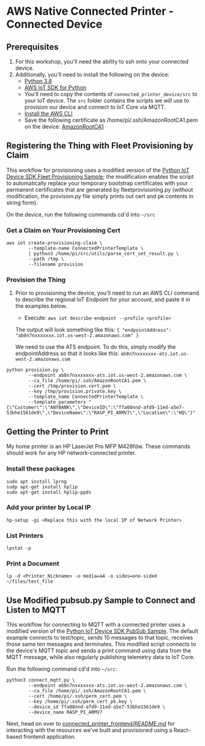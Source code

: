 # AWS Native Connected Printer - Connected Device

## Prerequisites

1. For this workshop, you'll need the ability to ssh onto your connected device.
2. Additionally, you'll need to install the following on the device:
    - [Python 3.8](https://www.python.org/downloads/release/python-380/)
    - [AWS IoT SDK for Python](https://docs.aws.amazon.com/greengrass/v1/developerguide/IoT-SDK.html)
    - You'll need to copy the contents of `connected_printer_device/src` to your IoT device. The `src` folder contains the scripts we will use to provision our device and connect to IoT Core via MQTT.
    - [Install the AWS CLI](https://docs.aws.amazon.com/cli/latest/userguide/getting-started-install.html)
    - Save the following certificate as /home/pi/.ssh/AmazonRootCA1.pem on the device: [AmazonRootCA1](https://www.amazontrust.com/repository/AmazonRootCA1.pem)


## Registering the Thing with Fleet Provisioning by Claim

This workflow for provisioning uses a modified version of the [Python IoT Device SDK Fleet Provisioning Sample](https://github.com/aws/aws-iot-device-sdk-python-v2/tree/main/samples#fleet-provisioning); the modification enables the script to automatically replace your temporary bootstrap certificates with your permanent certificates that are generated by fleetprovisioning.py (without modification, the provision.py file simply prints out cert and pk contents in string form).

On the device, run the following commands cd'd into `~/src`


### Get a Claim on Your Provisioning Cert

```
aws iot create-provisioning-claim \
        --template-name ConnectedPrinterTemplate \
        | python3 /home/pi/src/utils/parse_cert_set_result.py \
        --path /tmp \
        --filename provision
```

### Provision the Thing 

1. Prior to provisioning the device, you'll need to run an AWS CLI command to describe the regional IoT Endpoint for your account, and paste it in the examples below.

    - Execute: ```aws iot describe-endpoint --profile <profile>```

    The output will look something like this:
        ```
        {
            "endpointAddress": "ab8n7nxxxxxxx.iot.us-west-2.amazonaws.com"
        }
        ```

    We need to use the ATS endpoint. To do this, simply modify the endpointAddress so that it looks like this: `ab8n7nxxxxxxx-ats.iot.us-west-2.amazonaws.com`


```
python provision.py \
        --endpoint ab8n7nxxxxxxx-ats.iot.us-west-2.amazonaws.com \
        --ca_file /home/pi/.ssh/AmazonRootCA1.pem \
        --cert /tmp/provision.cert.pem \
        --key /tmp/provision.private.key \
        --template_name ConnectedPrinterTemplate \
        --template_parameters "{\"Customer\":\"ANYBANK\",\"DeviceID\":\"ffa08nnd-afd9-11ed-a5e7-53bhe1561de9\",\"DeviceName\":\"RASP_PI_ARMV7\",\"Location\":\"HQ\"}"
```

## Getting the Printer to Print

My home printer is an HP LaserJet Pro MFP M428fdw. These commands should work for any HP network-connected printer.

### Install these packages
```
sudo apt install lprng
sudp apt-get install hplip
sudo apt-get install hplip-ppds
```

### Add your printer by Local IP
```hp-setup -gi <Replace this with the local IP of Network Printer>```

### List Printers
```lpstat -p```

### Print a Document
```lp -d <Printer_Nickname> -o media=a4 -o sides=one-sided ~/files/test_file```


## Use Modified pubsub.py Sample to Connect and Listen to MQTT

This workflow for connecting to MQTT with a connected printer uses a modified version of the [Python IoT Device SDK PubSub Sample](https://github.com/aws/aws-iot-device-sdk-python-v2/tree/main/samples#pubsub). The default example connects to test/topic, sends 10 messages to that topic, receives those same ten messages and terminates. This modified script connects to the device's MQTT topic and sends a print command using data from the MQTT message, while also regularly publishing telemetry data to IoT Core.

Run the following command cd'd into `~/src`:

```
python3 connect_mqtt.py \
        --endpoint ab8n7nxxxxxxx-ats.iot.us-west-2.amazonaws.com \
        --ca_file /home/pi/.ssh/AmazonRootCA1.pem \
        --cert /home/pi/.ssh/perm_cert.pem \
        --key /home/pi/.ssh/perm_cert_pk.key \
        --device_id ffa08nnd-afd9-11ed-a5e7-53bhe1561de9 \
        --device_name RASP_PI_ARMV7
```

Next, head on over to [connected_printer_frontend/README.md](https://gitlab.aws.dev/marshbun/connected_printer_poc/-/blob/main/connected_printer_frontend/README.md) for interacting with the resources we've built and provisioned using a React-based frontend application.




            